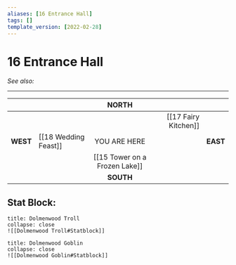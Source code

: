 ```yaml
---
aliases: [16 Entrance Hall]
tags: []
template_version: [2022-02-28]
---
```

# 16 Entrance Hall
*See also:* 
___
|          |                      |             NORTH             |                      |          |
|:-------- |:-------------------- |:-----------------------------:| --------------------:| --------:|
|          |                      |                               | [[17 Fairy Kitchen]] |          |
| **WEST** | [[18 Wedding Feast]] |         YOU ARE HERE          |                      | **EAST** |
|          |                      | [[15 Tower on a Frozen Lake]] |                      |          |
|          |                      |           **SOUTH**           |                      |          |

## **Stat Block**: 

```ad-bug
title: Dolmenwood Troll
collapse: close
![[Dolmenwood Troll#Statblock]]
```

```ad-bug
title: Dolmenwood Goblin
collapse: close
![[Dolmenwood Goblin#Statblock]]
```
